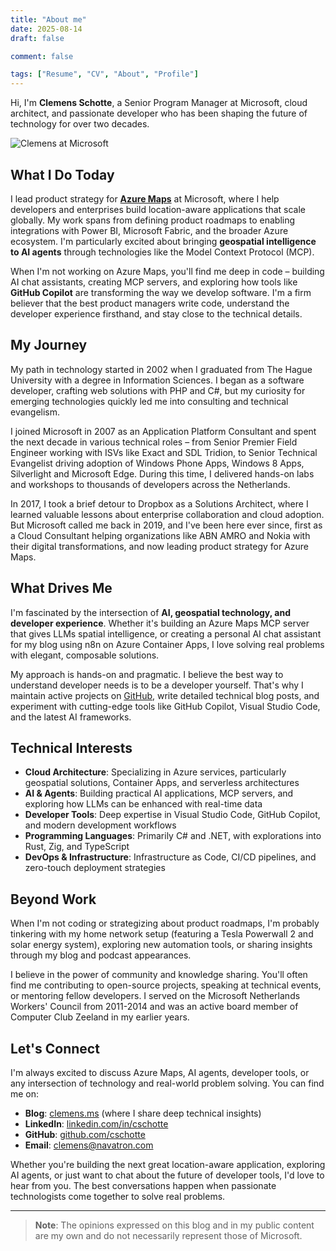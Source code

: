 ```yaml
---
title: "About me"
date: 2025-08-14
draft: false

comment: false

tags: ["Resume", "CV", "About", "Profile"]
---
```


Hi, I'm **Clemens Schotte**, a Senior Program Manager at Microsoft, cloud architect, and passionate developer who has been shaping the future of technology for over two decades.

![Clemens at Microsoft](/images/microsoft.jpg)

## What I Do Today

I lead product strategy for **[Azure Maps](https://azuremaps.com/)** at Microsoft, where I help developers and enterprises build location-aware applications that scale globally. My work spans from defining product roadmaps to enabling integrations with Power BI, Microsoft Fabric, and the broader Azure ecosystem. I'm particularly excited about bringing **geospatial intelligence to AI agents** through technologies like the Model Context Protocol (MCP).

When I'm not working on Azure Maps, you'll find me deep in code – building AI chat assistants, creating MCP servers, and exploring how tools like **GitHub Copilot** are transforming the way we develop software. I'm a firm believer that the best product managers write code, understand the developer experience firsthand, and stay close to the technical details.

## My Journey

My path in technology started in 2002 when I graduated from The Hague University with a degree in Information Sciences. I began as a software developer, crafting web solutions with PHP and C#, but my curiosity for emerging technologies quickly led me into consulting and technical evangelism.

I joined Microsoft in 2007 as an Application Platform Consultant and spent the next decade in various technical roles – from Senior Premier Field Engineer working with ISVs like Exact and SDL Tridion, to Senior Technical Evangelist driving adoption of Windows Phone Apps, Windows 8 Apps, Silverlight and Microsoft Edge. During this time, I delivered hands-on labs and workshops to thousands of developers across the Netherlands.

In 2017, I took a brief detour to Dropbox as a Solutions Architect, where I learned valuable lessons about enterprise collaboration and cloud adoption. But Microsoft called me back in 2019, and I've been here ever since, first as a Cloud Consultant helping organizations like ABN AMRO and Nokia with their digital transformations, and now leading product strategy for Azure Maps.

## What Drives Me

I'm fascinated by the intersection of **AI, geospatial technology, and developer experience**. Whether it's building an Azure Maps MCP server that gives LLMs spatial intelligence, or creating a personal AI chat assistant for my blog using n8n on Azure Container Apps, I love solving real problems with elegant, composable solutions.

My approach is hands-on and pragmatic. I believe the best way to understand developer needs is to be a developer yourself. That's why I maintain active projects on [GitHub](https://github.com/cschotte), write detailed technical blog posts, and experiment with cutting-edge tools like GitHub Copilot, Visual Studio Code, and the latest AI frameworks.

## Technical Interests

- **Cloud Architecture**: Specializing in Azure services, particularly geospatial solutions, Container Apps, and serverless architectures
- **AI & Agents**: Building practical AI applications, MCP servers, and exploring how LLMs can be enhanced with real-time data
- **Developer Tools**: Deep expertise in Visual Studio Code, GitHub Copilot, and modern development workflows
- **Programming Languages**: Primarily C# and .NET, with explorations into Rust, Zig, and TypeScript
- **DevOps & Infrastructure**: Infrastructure as Code, CI/CD pipelines, and zero-touch deployment strategies

## Beyond Work

When I'm not coding or strategizing about product roadmaps, I'm probably tinkering with my home network setup (featuring a Tesla Powerwall 2 and solar energy system), exploring new automation tools, or sharing insights through my blog and podcast appearances.

I believe in the power of community and knowledge sharing. You'll often find me contributing to open-source projects, speaking at technical events, or mentoring fellow developers. I served on the Microsoft Netherlands Workers' Council from 2011-2014 and was an active board member of Computer Club Zeeland in my earlier years.

## Let's Connect

I'm always excited to discuss Azure Maps, AI agents, developer tools, or any intersection of technology and real-world problem solving. You can find me on:

- **Blog**: [clemens.ms](https://clemens.ms) (where I share deep technical insights)
- **LinkedIn**: [linkedin.com/in/cschotte](https://www.linkedin.com/in/cschotte/)
- **GitHub**: [github.com/cschotte](https://github.com/cschotte)
- **Email**: clemens@navatron.com

Whether you're building the next great location-aware application, exploring AI agents, or just want to chat about the future of developer tools, I'd love to hear from you. The best conversations happen when passionate technologists come together to solve real problems.

---

> **Note**: The opinions expressed on this blog and in my public content are my own and do not necessarily represent those of Microsoft.